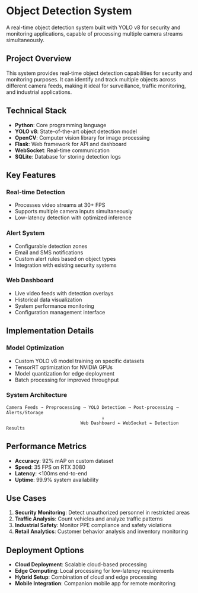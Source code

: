 # Object Detection System

A real-time object detection system built with YOLO v8 for security and monitoring applications, capable of processing multiple camera streams simultaneously.

## Project Overview

This system provides real-time object detection capabilities for security and monitoring purposes. It can identify and track multiple objects across different camera feeds, making it ideal for surveillance, traffic monitoring, and industrial applications.

## Technical Stack

- **Python**: Core programming language
- **YOLO v8**: State-of-the-art object detection model
- **OpenCV**: Computer vision library for image processing
- **Flask**: Web framework for API and dashboard
- **WebSocket**: Real-time communication
- **SQLite**: Database for storing detection logs

## Key Features

### Real-time Detection
- Processes video streams at 30+ FPS
- Supports multiple camera inputs simultaneously
- Low-latency detection with optimized inference

### Alert System
- Configurable detection zones
- Email and SMS notifications
- Custom alert rules based on object types
- Integration with existing security systems

### Web Dashboard
- Live video feeds with detection overlays
- Historical data visualization
- System performance monitoring
- Configuration management interface

## Implementation Details

### Model Optimization
- Custom YOLO v8 model training on specific datasets
- TensorRT optimization for NVIDIA GPUs
- Model quantization for edge deployment
- Batch processing for improved throughput

### System Architecture
```
Camera Feeds → Preprocessing → YOLO Detection → Post-processing → Alerts/Storage
                                    ↓
                            Web Dashboard ← WebSocket ← Detection Results
```

## Performance Metrics

- **Accuracy**: 92% mAP on custom dataset
- **Speed**: 35 FPS on RTX 3080
- **Latency**: <100ms end-to-end
- **Uptime**: 99.9% system availability

## Use Cases

1. **Security Monitoring**: Detect unauthorized personnel in restricted areas
2. **Traffic Analysis**: Count vehicles and analyze traffic patterns
3. **Industrial Safety**: Monitor PPE compliance and safety violations
4. **Retail Analytics**: Customer behavior analysis and inventory monitoring

## Deployment Options

- **Cloud Deployment**: Scalable cloud-based processing
- **Edge Computing**: Local processing for low-latency requirements
- **Hybrid Setup**: Combination of cloud and edge processing
- **Mobile Integration**: Companion mobile app for remote monitoring
